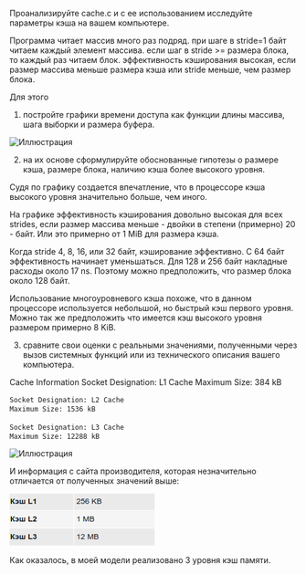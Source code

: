 
Проанализируйте cache.c  и с ее использованием исследуйте параметры кэша на вашем компьютере. 


Программа читает массив много раз подряд.
при шаге в stride=1 байт читаем каждый элемент массива.
если шаг в stride >= размера блока, то каждый раз читаем блок.
эффективность кэширования высокая, если размер массива
меньше размера кэша или stride меньше, чем размер блока.

Для этого 
1. постройте графики времени доступа как функции длины массива, шага выборки и размера буфера. 

![Иллюстрация](https://github.com/sergeevaevi/Operating-Systems/raw/master/image/data_graph.png)

2. на их основе сформулируйте обоснованные гипотезы о  размере кэша, размере блока, наличию кэша более высокого уровня. 

Судя по графику создается впечатление, что в процессоре кэша высокого уровня значительно больше, чем иного.

На графике эффективность кэширования довольно высокая для всех strides,
если размер массива меньше - двойки в степени (примерно) 20 - байт. Или это примерно от 1 MiB для размера кэша.

Когда stride 4, 8, 16, или 32 байт, кэширование эффективно. С 64 байт эффективность начинает уменьшаться. Для 128 и 256 байт
накладные расходы около 17 ns. Поэтому можно предположить, что размер блока около 128 байт.

Использование многоуровневого кэша похоже, что в данном процессоре используется небольшой, но быстрый кэш первого уровня.
Можно так же предположить что имеется кэш высокого уровня размером примерно 8 KiB.

3. сравните свои оценки с реальными значениями, полученными через вызов системных функций или из технического описания вашего компьютера.

Cache Information
	Socket Designation: L1 Cache
	Maximum Size: 384 kB

	Socket Designation: L2 Cache
	Maximum Size: 1536 kB

	Socket Designation: L3 Cache
	Maximum Size: 12288 kB

![Иллюстрация](https://github.com/sergeevaevi/Operating-Systems/raw/master/image/MYM_SYS.png)

И информация с сайта производителя, которая незначительно отличается от полученных значений выше:


![Иллюстрация](https://github.com/sergeevaevi/Operating-Systems/raw/master/image/cache_info.png)

Как оказалось, в моей модели реализовано 3 уровня кэш памяти.
